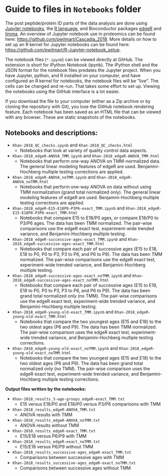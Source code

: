 # Guide to files in `Notebooks` folder

The post peptide/protein ID parts of the data analysis are done using [Jupyter notebooks](https://jupyter.org/), the [R language](https://www.r-project.org/), and Bioconductor packages [edgeR](https://www.bioconductor.org/packages/devel/bioc/vignettes/edgeR/inst/doc/edgeRUsersGuide.pdf) and [limma](https://www.bioconductor.org/packages//2.11/bioc/vignettes/limma/inst/doc/usersguide.pdf). An overview of Jupyter notebook use in proteomics can be found here: https://github.com/pwilmart/Cascadia_2018. More details on how to set up an R kernel for Jupyter notebooks can be found here: https://github.com/pwilmart/R-Jupyter-notebook_setup.

The notebook files (`*.ipynb`) can be viewed directly at GitHub. The extension is short for iPython Notebook (ipynb). The iPython shell and the JSON format for the notebook files predates the Jupyter project. When you have Jupyter, python, and R installed on your computer, and have configured an R kernel for notebooks, the notebook files will be "live". The cells can be changed and re-run. That takes some effort to set up. Viewing the notebooks using the GitHub interface is a lot easier.

If you download the file to your computer (either as a Zip archive or by cloning the repository with Git), you lose the GitHub notebook rendering feature. Each notebook has been saved as an HTML file that can be viewed with any browser. These are static snapshots of the notebooks.

## Notebooks and descriptions:

- `Khan-2018_QC_checks.ipynb` and `Khan-2018_QC_checks.html`
  - Notebooks that look at variety of quality control data aspects.
- `Khan-2018_edgeR-ANOVA_TMM.ipynb` and `Khan-2018_edgeR-ANOVA_TMM.html`
  - Notebooks that perform one-way ANOVA on TMM-normalized data. The general linear modeling features of edgeR are used. Benjamini-Hochberg multiple testing corrections are applied.
- `Khan-2018_edgeR-ANOVA_noTMM.ipynb` and `Khan-2018_edgeR-ANOVA_noTMM.html`
  - Notebooks that perform one-way ANOVA on data without using TMM normalization (grand total normalized only). The general linear modeling features of edgeR are used. Benjamini-Hochberg multiple testing corrections are applied.
- `Khan-2018_edgeR-E15-E18P0-P3P6-exact_TMM.ipynb` and `Khan-2018_edgeR-E15-E18P0-P3P6-exact_TMM.html`
  - Notebooks that compare E15 to E18/P0 ages, or compare E18/P0 to P3/P6 ages. The data has been TMM normalized. The pair-wise comparisons use the edgeR exact test, experiment-wide trended variance, and Benjamini-Hochberg multiple testing.
- `Khan-2018_edgeR-successive-ages-exact_TMM.ipynb` and `Khan-2018_edgeR-successive-ages-exact_TMM.html`
  - Notebooks that compare each pair of successive ages (E15 to E18, E18 to P0, P0 to P3, P3 to P6, and P6 to P9). The data has been TMM normalized. The pair-wise comparisons use the edgeR exact test, experiment-wide trended variance, and Benjamini-Hochberg multiple testing.
- `Khan-2018_edgeR-successive-ages-exact_noTMM.ipynb` and `Khan-2018_edgeR-successive-ages-exact_noTMM.html`
  - Notebooks that compare each pair of successive ages (E15 to E18, E18 to P0, P0 to P3, P3 to P6, and P6 to P9). The data has been grand total normalized only (no TMM). The pair-wise comparisons use the edgeR exact test, experiment-wide trended variance, and Benjamini-Hochberg multiple testing.
- `Khan-2018_edgeR-young-old-exact_TMM.ipynb` and `Khan-2018_edgeR-young-old-exact_TMM.html`
  - Notebooks that compare the two youngest ages (E15 and E18) to the two oldest ages (P6 and P9). The data has been TMM normalized. The pair-wise comparison uses the edgeR exact test, experiment-wide trended variance, and Benjamini-Hochberg multiple testing corrections.
- `Khan-2018_edgeR-young-old-exact_noTMM.ipynb` and `Khan-2018_edgeR-young-old-exact_noTMM.html`
  - Notebooks that compare the two youngest ages (E15 and E18) to the two oldest ages (P6 and P9). The data has been grand total normalized only (no TMM). The pair-wise comparison uses the edgeR exact test, experiment-wide trended variance, and Benjamini-Hochberg multiple testing corrections.

**Output files written by the notebooks:**
- `Khan-2018_results_3-age-groups_edgeR-exact_TMM.txt`
  - E15 versus E18/P0 and E18/P0 versus P3/P6 comparisons with TMM
- `Khan-2018_results_edgeR-ANOVA_TMM.txt`
  - ANOVA results with TMM
- `Khan-2018_results_edgeR-ANOVA_noTMM.txt`
  - ANOVA results without TMM
- `Khan-2018_results_edgeR-exact_TMM.txt`
  - E15/E18 versus P6/P9 with TMM
- `Khan-2018_results_edgeR-exact_noTMM.txt`
  - E15/E18 versus P6/P9 without TMM
- `Khan-2018_results_successive-ages_edgeR-exact_TMM.txt`
  - Comparisons between successive ages with TMM
- `Khan-2018_results_successive-ages_edgeR-exact_noTMM.txt`
  - Comparisons between successive ages without TMM
